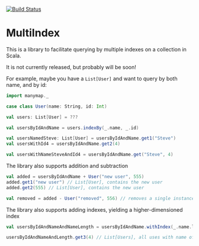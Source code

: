 [![Build Status](https://travis-ci.org/joshlemer/ManyMap.svg?branch=master)](https://travis-ci.org/joshlemer/ManyMap)

# MultiIndex

This is a library to facilitate querying by multiple indexes on a collection in Scala. 

It is not currently released, but probably will be soon!

For example, maybe you have a `List[User]` and want to query by both name, and by id:

```scala
import manymap._

case class User(name: String, id: Int)

val users: List[User] = ???

val usersByIdAndName = users.indexBy(_.name, _.id)

val usersNamedSteve: List[User] = usersByIdAndName.get1("Steve")
val usersWithId4 = usersByIdAndName.get2(4)

val usersWithNameSteveAndId4 = usersByIdAndName.get("Steve", 4)

```

The library also supports addition and subtraction

```scala
val added = usersByIdAndName + User("new user", 555) 
added.get1("new user") // List[User], contains the new user
added.get2(555) // List[User], contains the new user

val removed = added - User("removed", 556) // removes a single instance of this user
```

The library also supports adding indexes, yielding a higher-dimensioned index

```scala
val usersByIdAndNameAndNameLength = usersByIdAndName.withIndex(_.name.length)

usersByIdAndNameAndLength.get3(4) // List[Users], all uses with name of length 4

```



